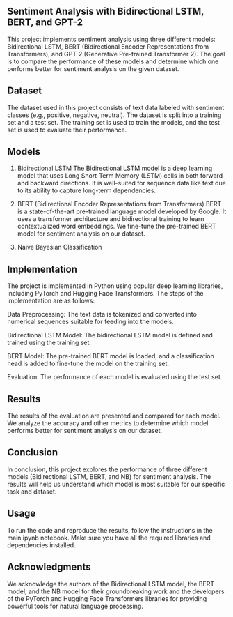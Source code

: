 ## Sentiment Analysis with Bidirectional LSTM, BERT, and GPT-2
This project implements sentiment analysis using three different models: Bidirectional LSTM, BERT (Bidirectional Encoder Representations from Transformers), and GPT-2 (Generative Pre-trained Transformer 2). The goal is to compare the performance of these models and determine which one performs better for sentiment analysis on the given dataset.

## Dataset
The dataset used in this project consists of text data labeled with sentiment classes (e.g., positive, negative, neutral). The dataset is split into a training set and a test set. The training set is used to train the models, and the test set is used to evaluate their performance.

## Models
1. Bidirectional LSTM
The Bidirectional LSTM model is a deep learning model that uses Long Short-Term Memory (LSTM) cells in both forward and backward directions. It is well-suited for sequence data like text due to its ability to capture long-term dependencies.

2. BERT (Bidirectional Encoder Representations from Transformers)
BERT is a state-of-the-art pre-trained language model developed by Google. It uses a transformer architecture and bidirectional training to learn contextualized word embeddings. We fine-tune the pre-trained BERT model for sentiment analysis on our dataset.

3. Naive Bayesian Classification

## Implementation
The project is implemented in Python using popular deep learning libraries, including PyTorch and Hugging Face Transformers. The steps of the implementation are as follows:

Data Preprocessing: The text data is tokenized and converted into numerical sequences suitable for feeding into the models.

Bidirectional LSTM Model: The bidirectional LSTM model is defined and trained using the training set.

BERT Model: The pre-trained BERT model is loaded, and a classification head is added to fine-tune the model on the training set.

Evaluation: The performance of each model is evaluated using the test set.

## Results
The results of the evaluation are presented and compared for each model. We analyze the accuracy and other metrics to determine which model performs better for sentiment analysis on our dataset.

## Conclusion
In conclusion, this project explores the performance of three different models (Bidirectional LSTM, BERT, and NB) for sentiment analysis. The results will help us understand which model is most suitable for our specific task and dataset.

## Usage
To run the code and reproduce the results, follow the instructions in the main.ipynb notebook. Make sure you have all the required libraries and dependencies installed.

## Acknowledgments
We acknowledge the authors of the Bidirectional LSTM model, the BERT model, and the NB model for their groundbreaking work and the developers of the PyTorch and Hugging Face Transformers libraries for providing powerful tools for natural language processing.
